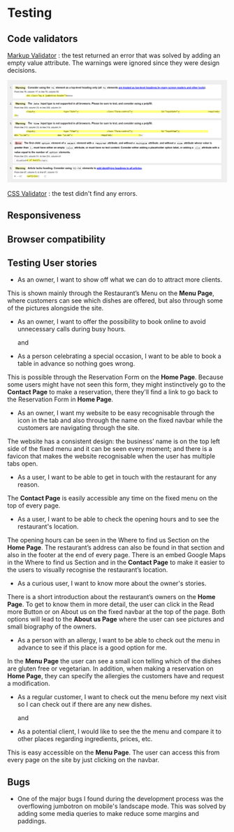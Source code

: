# Testing

## Code validators

[Markup Validator](https://validator.w3.org/) : the test returned an error that was solved by adding an empty value attribute. The warnings were ignored since they were design decisions. 

![Markup Validator](htmlvalidator.png)

[CSS Validator](https://jigsaw.w3.org/css-validator/) : the test didn't find any errors.

## Responsiveness

## Browser compatibility

## Testing User stories

- As an owner, I want to show off what we can do to attract more clients.

This is shown mainly through the Restaurant’s Menu on the **Menu Page**, where customers can see which dishes are offered, but also through some of the pictures alongside the site.

- As an owner, I want to offer the possibility to book online to avoid unnecessary calls during busy hours.

  and
- As a person celebrating a special occasion, I want to be able to book a table in advance so nothing goes wrong.

This is possible through the Reservation Form on the **Home Page**. Because some users might have not seen this form, they might instinctively go to the **Contact Page** to make a reservation, there they'll find a link to go back to the Reservation Form in **Home Page**.

- As an owner, I want my website to be easy recognisable through the icon in the tab and also through the name on the fixed navbar while the customers are navigating through the site.

The website has a consistent design: the business’ name is on the top left side of the fixed menu and it can be seen every moment; and there is a favicon that makes the website recognisable when the user has multiple tabs open. 

- As a user, I want to be able to get in touch with the restaurant for any reason.

The **Contact Page** is easily accessible any time on the fixed menu on the top of every page.

- As a user, I want to be able to check the opening hours and to see the restaurant's location.

The opening hours can be seen in the Where to find us Section on the **Home Page**. The restaurant’s address can also be found in that section and also in the footer at the end of every page. There is an embed Google Maps in the Where to find us Section and in the **Contact Page** to make it easier to the users to visually recognise the restaurant’s location.

- As a curious user, I want to know more about the owner's stories.

There is a short introduction about the restaurant’s owners on the **Home Page**. To get to know them in more detail, the user can click in the Read more Button or on About us on the fixed navbar at the top of the page. Both options will lead to the **About us Page** where the user can see pictures and small biography of the owners.

- As a person with an allergy, I want to be able to check out the menu in advance to see if this place is a good option for me.

In the **Menu Page** the user can see a small icon telling which of the dishes are gluten free or vegetarian. In addition, when making a reservation on **Home Page**, they can specify the allergies the customers have and request a modification.

- As a regular customer, I want to check out the menu before my next visit so I can check out if there are any new dishes.
  
  and
- As a potential client, I would like to see the the menu and compare it to other places regarding ingredients, prices, etc.

This is easy accessible on the **Menu Page**. The user can access this from every page on the site by just clicking on the navbar.


## Bugs 

- One of the major bugs I found during the development process was the overflowing jumbotron on mobile's landscape mode. 
This was solved by adding some media queries to make reduce some margins and paddings.



